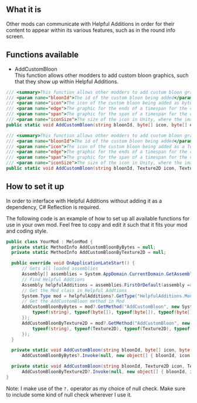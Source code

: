 ## What it is

Other mods can communicate with Helpful Additions in order for their content to appear within its various features, such as in the round info screen.

## Functions available

* AddCustomBloon\
This function allows other modders to add custom bloon graphics, such that they show up within Helpful Additions.
```csharp
/// <summary>This function allows other modders to add custom bloon graphics in the form of bytes from an image file.</summary>
/// <param name="bloonId">The id of the custom bloon being added</param>
/// <param name="icon">The icon of the custom bloon being added as bytes from an image file</param>
/// <param name="edge">The graphic for the ends of a timespan for the custom bloon as bytes from an image file</param>
/// <param name="span">The graphic for the span of a timespan for the custom bloon as bytes from an image file</param>
/// <param name="iconSize">The size of the icon in Unity, where the image size is the original, and 200 is the maximum recommended size</param>
public static void AddCustomBloon(string bloonId, byte[] icon, byte[] edge, byte[] span, Vector2? iconSize = null);

/// <summary>This function allows other modders to add custom bloon graphics in the form of a Texture2D.</summary>
/// <param name="bloonId">The id of the custom bloon being added</param>
/// <param name="icon">The icon of the custom bloon being added as a Texture2D</param>
/// <param name="edge">The graphic for the ends of a timespan for the custom bloon as a Texture2D</param>
/// <param name="span">The graphic for the span of a timespan for the custom bloon as a Texture2D</param>
/// <param name="iconSize">The size of the icon in Unity, where the image size is the original, and 200 is the maximum recommended size</param>
public static void AddCustomBloon(string bloonId, Texture2D icon, Texture2D edge, Texture2D span, Vector2? iconSize = null);
```

## How to set it up

In order to interface with Helpful Additions without adding it as a dependency, C# Reflection is required.

The following code is an example of how to set up all available functions for use in your own mod.
Feel free to copy and edit it such that it fits your mod and coding style.

```csharp
public class YourMod : MelonMod {
  private static MethodInfo AddCustomBloonByBytes = null;
  private static MethodInfo AddCustomBloonByTexture2D = null;

  public override void OnApplicationLateStart() {
      // Gets all loaded assemblies
      Assembly[] assemblies = System.AppDomain.CurrentDomain.GetAssemblies();
      // Find Helpful Addtions
      Assembly helpfulAdditions = assemblies.FirstOrDefault(assembly => assembly.GetName().Name.Equals("Helpful Additions"));
      // Get the Mod class in Helpful Addtions
      System.Type mod = helpfulAdditions?.GetType("HelpfulAdditions.Mod");
      // Get the AddCustomBloon method in Mod
      AddCustomBloonByBytes = mod?.GetMethod("AddCustomBloon", new System.Type[] {
          typeof(string), typeof(byte[]), typeof(byte[]), typeof(byte[]), typeof(Vector2?)
      });
      AddCustomBloonByTexture2D = mod?.GetMethod("AddCustomBloon", new System.Type[] {
          typeof(string), typeof(Texture2D), typeof(Texture2D), typeof(Texture2D), typeof(Vector2?)
      });
  }

  private static void AddCustomBloon(string bloonId, byte[] icon, byte[] edge, byte[] span, Vector2? iconSize = null) =>
      AddCustomBloonByBytes?.Invoke(null, new object[] { bloonId, icon, edge, span, iconSize });

  private static void AddCustomBloon(string bloonId, Texture2D icon, Texture2D edge, Texture2D span, Vector2? iconSize = null) =>
      AddCustomBloonByTexture2D?.Invoke(null, new object[] { bloonId, icon, edge, span, iconSize });
}
```
Note: I make use of the `?.` operator as my choice of null check. Make sure to include some kind of null check wherever I use it.
```
